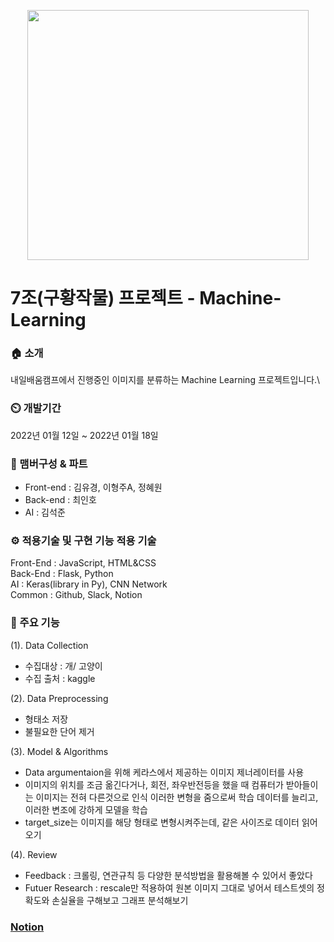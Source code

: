 <p align="center">
 <img src="https://item.kakaocdn.net/do/2d29be4d091e1d4d5f83c81cb1cec9414022de826f725e10df604bf1b9725cfd" width="450" height="400" />
</p>

# 7조(구황작물) 프로젝트 - Machine-Learning

### 🏠 소개

내일배움캠프에서 진행중인 이미지를 분류하는 Machine Learning 프로젝트입니다.\


### ⏲️ 개발기간

2022년 01월 12일 ~ 2022년 01월 18일

### 🧙 맴버구성 & 파트

-   Front-end : 김유경, 이형주A, 정혜원
-   Back-end : 최인호
-   AI : 김석준

### ⚙ 적용기술 및 구현 기능 적용 기술

Front-End : JavaScript, HTML&CSS\
Back-End : Flask, Python\
AI : Keras(library in Py), CNN Network\
Common : Github, Slack, Notion

### 📌 주요 기능

(1). Data Collection
- 수집대상 : 개/ 고양이
- 수집 출처 : kaggle

(2). Data Preprocessing
- 형태소 저장
- 불필요한 단어 제거

(3). Model & Algorithms
- Data argumentaion을 위해 케라스에서 제공하는 이미지 제너레이터를 사용
- 이미지의 위치를 조금 옮긴다거나, 회전, 좌우반전등을 했을 때 컴퓨터가 받아들이는 이미지는 전혀 다른것으로 인식
  이러한 변형을 줌으로써 학습 데이터를 늘리고, 이러한 변조에 강하게 모델을 학습
- target_size는 이미지를 해당 형태로 변형시켜주는데, 같은 사이즈로 데이터 읽어오기


(4). Review
- Feedback : 크롤링, 연관규칙 등 다양한 분석방법을 활용해볼 수 있어서 좋았다
- Futuer Research : rescale만 적용하여 원본 이미지 그대로 넣어서 테스트셋의 정확도와 손실율을 구해보고 그래프 분석해보기
                    



### [Notion](https://www.notion.so/37980608eb054036a945d8dfb6c0b2d6)
